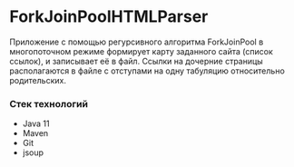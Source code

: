 # ForkJoinPoolHTMLParser
Приложение с помощью регурсивного алгоритма ForkJoinPool в многопоточном режиме формирует карту заданного сайта (список ссылок), и записывает её в файл. Ссылки на дочерние страницы располагаются в файле с отступами на одну табуляцию относительно родительских. 

### Стек технологий
- Java 11
- Maven
- Git
- jsoup
